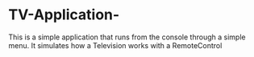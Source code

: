 # TV-Application-
This is a simple application that runs from the console through a simple menu. It simulates how a Television works with a RemoteControl 
